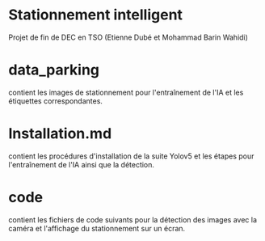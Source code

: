 # Stationnement intelligent
Projet de fin de DEC en TSO (Etienne Dubé et Mohammad Barin Wahidi)

# data_parking 
contient les images de stationnement pour l'entraînement de l'IA et les étiquettes correspondantes.

# Installation.md 
contient les procédures d'installation de la suite Yolov5 et les étapes pour l'entraînement de l'IA ainsi que la détection.

# code 
contient les fichiers de code suivants pour la détection des images avec la caméra et l'affichage du stationnement sur un écran.
